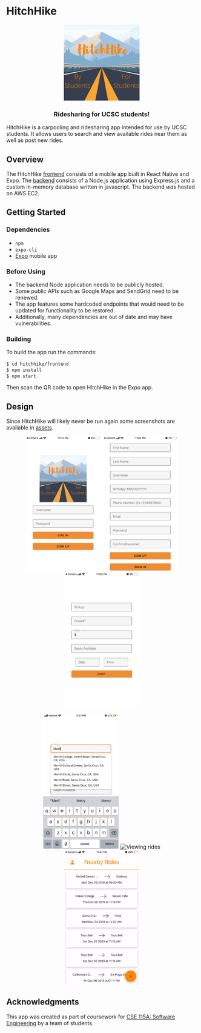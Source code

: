 # HitchHike

<p align="center">
   <img src="assets/logo.png" width="200" height="200" alt="Logo"/>
   <h3 align="center">Ridesharing for UCSC students!</h3>
</p>

HitchHike is a carpooling and ridesharing app intended for use by UCSC students. It allows users to search and view available rides near them as well as post new rides.

## Overview

The HitchHike [frontend](frontend/) consists of a mobile app built in React Native and Expo. The [backend](backend/) consists of a Node.js application using Express.js and a custom in-memory database written in javascript. The backend _was_ hosted on AWS EC2.

## Getting Started

### Dependencies

* `npm`
* `expo-cli`
* [Expo](https://expo.dev) mobile app

### Before Using

* The backend Node application needs to be publicly hosted.
* Some public APIs such as Google Maps and SendGrid need to be renewed.
* The app features some hardcoded endpoints that would need to be updated for functionality to be restored.
* Additionally, many dependencies are out of date and may have vulnerabilities.

### Building

To build the app run the commands:
```
$ cd hitchhike/frontend
$ npm install
$ npm start
```
Then scan the QR code to open HitchHike in the Expo app.

## Design

Since HitchHike will likely never be run again some screenshots are available in [assets](assets/).

<p align="center">
   <img src="assets/login.png" width="200" alt="Login"/>
   <img src="assets/signup.png" width="200" alt="Signup"/>
   <img src="assets/new-ride.png" width="200" alt="New ride"/>   
</p>

<p align="center">
   <img src="assets/autocomplete.png" width="200" alt="Autocomplete"/>
   <img src="assets/all-rides.gif" width="200" alt="Viewing rides"/> 
   <img src="assets/select-ride.gif" width="200" alt="Selecting ride"/> 
</p>

## Acknowledgments

This app was created as part of coursework for [CSE 115A: Software Engineering](https://catalog.ucsc.edu/en/Current/General-Catalog/Courses/CSE-Computer-Science-and-Engineering/Upper-Division/CSE-115A) by a team of students.
